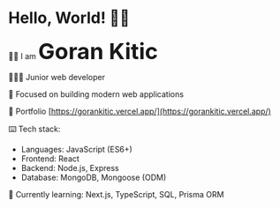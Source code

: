 # Hello, World! 👋🏻

👦🏻 I am <span style="font-size: 40px; font-weight: bold;">Goran Kitic</span>

👨🏻‍💻 Junior web developer

🚀 Focused on building modern web applications

📌 Portfolio [https://gorankitic.vercel.app/](https://gorankitic.vercel.app/)

⌨️ Tech stack:

-   Languages: JavaScript (ES6+)
-   Frontend: React
-   Backend: Node.js, Express
-   Database: MongoDB, Mongoose (ODM)

🌱 Currently learning: Next.js, TypeScript, SQL, Prisma ORM
